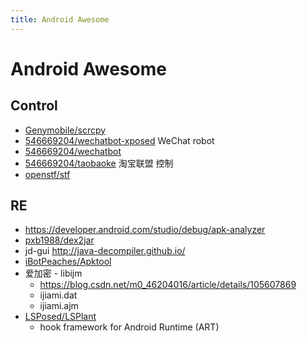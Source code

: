 ```yaml
---
title: Android Awesome
---
```


# Android Awesome

## Control

- [Genymobile/scrcpy](https://github.com/Genymobile/scrcpy)
- [546669204/wechatbot-xposed](https://github.com/546669204/wechatbot-xposed)
  WeChat robot
- [546669204/wechatbot](https://github.com/546669204/wechatbot)
- [546669204/taobaoke](https://github.com/546669204/taobaoke)
  淘宝联盟 控制
- [openstf/stf](https://github.com/openstf/stf)

## RE

- https://developer.android.com/studio/debug/apk-analyzer
- [pxb1988/dex2jar](https://github.com/pxb1988/dex2jar)
- jd-gui http://java-decompiler.github.io/
- [iBotPeaches/Apktool](https://github.com/iBotPeaches/Apktool)
- 爱加密 - libijm
  - https://blog.csdn.net/m0_46204016/article/details/105607869
  - ijiami.dat
  - ijiami.ajm
- [LSPosed/LSPlant](https://github.com/LSPosed/LSPlant)
  - hook framework for Android Runtime (ART)
